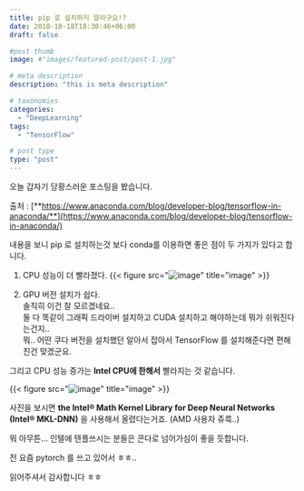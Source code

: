 ```yaml
---
title: pip 로 설치하지 말라구요!?
date: 2018-10-18T18:30:46+06:00
draft: false

#post thumb
image: #"images/featured-post/post-1.jpg"

# meta description
description: "this is meta description"

# taxonomies
categories:
  - "DeepLearning"
tags:
  - "TensorFlow"

# post type
type: "post"
---
```


오늘 갑자기 당황스러운 포스팅을 봤습니다.

출처 : [**https://www.anaconda.com/blog/developer-blog/tensorflow-in-anaconda/**](https://www.anaconda.com/blog/developer-blog/tensorflow-in-anaconda/)

내용을 보니 pip 로 설치하는것 보다 conda를 이용하면 좋은 점이 두 가지가 있다고 합니다.

1. CPU 성능이 더 빨라졌다.
{{< figure src="![image](https://www.anaconda.com/wp-content/uploads/TensorFlowTraining.png)" title="image" >}}


2. GPU 버전 설치가 쉽다.  
  솔직히 이건 잘 모르겠네요..   
  둘 다 똑같이 그래픽 드라이버 설치하고 CUDA 설치하고 해야하는데 뭐가 쉬워진다는건지..  
  뭐.. 어떤 쿠다 버전을 설치했던 알아서 잡아서 TensorFlow 를 설치해준다면 편해진건 맞겠군요.  


그리고 CPU 성능 증가는 **Intel CPU에 한해서** 빨라지는 것 같습니다.

{{< figure src="![image](/images/post/nopip/02.png)" title="image" >}}

사진을 보시면 **the Intel® Math Kernel Library for Deep Neural Networks (Intel® MKL-DNN)** 을 사용해서 올렸다는거죠. (AMD 사용자 쥬륵..)

뭐 아무튼... 인텔에 텐플쓰시는 분들은 콘다로 넘어가심이 좋을 듯합니다.

전 요즘 pytorch 를 쓰고 있어서 ㅎㅎ..

읽어주셔서 감사합니다 ㅎㅎ
